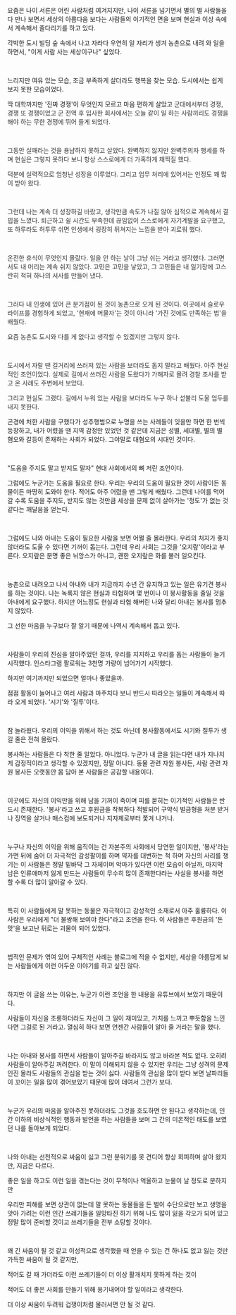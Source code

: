 <p data-ke-size="size16">요즘은 나이 서른은 어린 사람처럼 여겨지지만, 나이 서른을 넘기면서 별의 별 사람들을 다 만나 보면서 세상의 아름다움 보다는 사람들의 이기적인 면을 보며 현실과 이상 속에서 계속해서 줄다리기를 하고 있다.</p>
<p data-ke-size="size16">각박한 도시 빌딩 숲 속에서 나고 자라다 우연히 일 자리가 생겨 농촌으로 내려 와 일을 하면서, "이게 사람 사는 세상이구나" 싶었다.</p>
<p data-ke-size="size16">&nbsp;</p>
<p data-ke-size="size16">느리지만 여유 있는 모습, 조금 부족하게 살더라도 행복을 찾는 모습. 도시에서는 쉽게 보지 못한 모습이었다.</p>
<p data-ke-size="size16">딱 대학까지만 '진짜 경쟁'이 무엇인지 모르고 마음 편하게 살았고 <span style="color: #333333; text-align: start;">군대에서부터 경쟁, 경쟁 또 경쟁이었고<span> 군 전역 후 입사한 회사에서는 오늘 같이 일 하는 사람끼리도 경쟁을 해야 하는 무한 경쟁에 뛰어 들게 되었다.</span></span></p>
<p data-ke-size="size16">&nbsp;</p>
<p data-ke-size="size16"><span style="color: #333333; text-align: start;"><span>그동안 실패라는 것을 용냡하지 못하고 살았다. 완벽하지 않지만 완벽주의자 행세를 하며 현실은 그렇지 못하다 보니 항상 스스로에게 더 가혹하게 채찍질 했다.</span></span></p>
<p data-ke-size="size16"><span style="color: #333333; text-align: start;"><span>덕분에 실력적으로 엄청난 성장을 이루었다. 그리고 업무 처리에 있어서는 인정도 꽤 많이 받아 왔다.</span></span></p>
<p data-ke-size="size16">&nbsp;</p>
<p data-ke-size="size16"><span style="color: #333333; text-align: start;"><span>그런데 나는 계속 더 성장하길 바랐고, 생각만큼 속도가 나질 않아 심적으로 계속해서 결핍을 느꼈다. 퇴근하고 쉴 시간도 부족한데 끊임없이 스스로에게 자기계발을 요구했고, 또 하루라도 허투루 쉬면 인생에서 굉장히 뒤쳐지는 느낌을 받아 괴로워 했다.</span></span></p>
<p data-ke-size="size16">&nbsp;</p>
<p data-ke-size="size16"><span style="color: #333333; text-align: start;"><span>온전한 휴식이 무엇인지 몰랐다. 일을 안 하는 날이 그냥 쉬는 거라고 생각했다. 그러면서도 내 머리는 계속 쉬지 않았다. 고민은 고민을 낳았고, 그 고민들은 내 일기장에 고스란히 적혀 하나의 서사를 만들어 냈다.</span></span></p>
<p data-ke-size="size16">&nbsp;</p>
<p data-ke-size="size16"><span style="color: #333333; text-align: start;"><span>그러다 내 인생에 있어 큰 분기점이 된 것이 농촌으로 오게 된 것이다. 이곳에서 슬로우 라이프를 경험하게 되었고,  '현재에 머물자'는 것이 아니라 '가진 것에도 만족하는 법'을 배웠다.</span></span></p>
<p data-ke-size="size16"><span style="color: #333333; text-align: start;"><span>요즘 농촌도 도시와 다를 게 없다고 생각할 수 있겠지만 그렇지 않다.</span></span></p>
<p data-ke-size="size16">&nbsp;</p>
<p data-ke-size="size16"><span style="color: #333333; text-align: start;"><span>도시에서 자랄 땐 길거리에 쓰러져 있는 사람을 보더라도 돕지 말라고 배웠다. 아주 현실적인 조언이었다. 실제로 길에서 쓰러진 사람을 도왔다가 가해자로 몰려 경찰 조사를 받고 온 사례도 주변에서 보았다.</span></span></p>
<p data-ke-size="size16"><span style="color: #333333; text-align: start;"><span>그리고 현실도 그랬다. 길에서 누워 있는 사람을 보더라도 누구 하나 섣불리 도울 엄두를 내지 못한다.</span></span></p>
<p data-ke-size="size16">곤경에 처한 사람을 구했다가 성추행범으로 누명을 쓰는 사례들이 잊을만 하면 한 번씩 등장하고, 내가 어렸을 땐 지역 감정만 있었던 것 같은데 지금은 성별, 세대별, 별의 별 혐오와 갈등이 존재하는 사회가 되었다. 그야말로 대혐오의 시대인 것이다.</p>
<p data-ke-size="size16">&nbsp;</p>
<p data-ke-size="size16">"도움을 주지도 말고 받지도 말자" 현대 사회에서의 뼈 저린 조언이다.</p>
<p data-ke-size="size16">그럼에도 누군가는 도움을 필요로 한다. 우리는 우리의 도움이 필요한 것이 사람이든 동물이든 마땅히 도와야 한다. 적어도 아주 어렸을 땐 그렇게 배웠다. 그런데 나이를 먹어갈 수록 도움을 주지도, 받지도 않는 것만큼 세상을 문제 없이 살아가는 '정도'가 없는 것 같다는 깨달음을 얻는다.</p>
<p data-ke-size="size16">&nbsp;</p>
<p data-ke-size="size16">그럼에도 나와 아내는 도움이 필요한 사람을 보면 어쩔 줄 몰라한다. 우리의 처지가 좋지 않더라도 도울 수 있다면 기꺼이 돕는다. 그런데 우리 사회는 그것을 '오지랖'이라고 부른다. 오지랖은 분명 좋은 뉘앙스가 아니고, 괜한 오지랖은 화를 불러 일으킨다.</p>
<p data-ke-size="size16">&nbsp;</p>
<p data-ke-size="size16">농촌으로 내려오고 나서 아내와 내가 지금까지 수년 간 유지하고 있는 일은 유기견 봉사를 하는 것이다. 나는 녹록지 않은 현실과 타협하며 몇 번이나 이 봉사활동을 줄일 것을 아내에게 요구했다. 하지만 어느정도 현실과 타협 해버린 나와 달리 아내는 봉사를 멈추지 않았다.</p>
<p data-ke-size="size16">그 선한 마음을 누구보다 잘 알기 때문에 나역시 계속해서 돕고 있다.</p>
<p data-ke-size="size16">&nbsp;</p>
<p data-ke-size="size16">사람들이 우리의 진심을 알아주었던 걸까, 우리를 지지하고 우리를 돕는 사람들이 늘기 시작했다. 인스타그램 팔로워는 3천명 가량이 넘어가기 시작했다.</p>
<p data-ke-size="size16">하지만 여기까지만 되었으면 얼마나 좋았을까.</p>
<p data-ke-size="size16">점점 활동이 늘어나고 여러 사람과 마주치다 보니 반드시 따라오는 일들이 계속해서 따라 오게 되었다. '시기'와 '질투'이다.</p>
<p data-ke-size="size16">&nbsp;</p>
<p data-ke-size="size16">참 놀라웠다. 우리의 이익을 위해서 하는 것도 아닌데 봉사활동에서도 시기와 질투가 생길 줄은 전혀 몰랐다.</p>
<p data-ke-size="size16">봉사하는 사람들은 다 착한 줄 알았다. 아니었다. 누군가 내 글을 읽는다면 내가 지나치게 감정적이라고 생각할 수 있겠지만, 정말 아니다. 동물 관련 자원 봉사든, 사람 관련 자원 봉사든 오랫동안 몸 담아 본 사람들은 공감할 내용이다.</p>
<p data-ke-size="size16">&nbsp;</p>
<p data-ke-size="size16">이곳에도 자신의 이익만을 위해 남을 기꺼이 죽이며 피를 묻히는 이기적인 사람들은 반드시 존재한다. '봉사'라고 쓰고 후원금을 착복하다 적발되어 구약식 벌금형을 처분 받거나 징역을 살거나 매스컴에 보도되거나 지자체로부터 쫓겨 나거나.</p>
<p data-ke-size="size16">&nbsp;</p>
<p data-ke-size="size16">누구나 자신의 이익을 위해 움직이는 건 자본주의 사회에서 당연한 일이지만, '봉사'라는 가면 뒤에 숨어 더 자극적인 감성팔이를 하며 약자를 대변하는 척 하며 자신의 사리를 챙기는 이 사람들은 정말 밑바닥 그 자체이며 악마가 있다면 이런 모습이 아닐까, 마지막 남은 인류애마저 잃게 만드는 사람들이 무수히 많이 존재한다라는 사실을 봉사를 하면 할 수록 더 많이 알아갈 수 있다.</p>
<p data-ke-size="size16">&nbsp;</p>
<p data-ke-size="size16">특히 이 사람들에게 말 못하는 동물은 자극적이고 감성적인 소재로서 아주 훌륭하다. 이 사람은 우리에게 "더 불쌍해 보여야 한다"라고 조언을 한다. 이 사람들은 후원금의 '돈 맛'을 보고난 뒤로는 괴물이 되어 있었다.</p>
<p data-ke-size="size16">&nbsp;</p>
<p data-ke-size="size16">법적인 문제가 엮여 있어 구체적인 사례는 블로그에 적을 수 없지만, 세상을 아름답게 보는 사람들에게 이런 어두운 이야기를 하고 싶진 않다.</p>
<p data-ke-size="size16">&nbsp;</p>
<p data-ke-size="size16">하지만 이 글을 쓰는 이유는, 누군가 이런 조언을 한 내용을 유튜브에서 보았기 때문이다.</p>
<p data-ke-size="size16">사람들이 자신을 조롱하더라도 자신이 그 일이 재미있고, 가치를 느끼고 뿌듯함을 느낀다면 그걸로 된 거라고. 열심히 하다 보면 언젠간 사람들이 알아 줄 거라는 말을 했다.</p>
<p data-ke-size="size16">&nbsp;</p>
<p data-ke-size="size16">나는 아내와 봉사를 하면서 사람들이 알아주길 바라지도 않고 바라본 적도 없다. 오히려 사람들이 알아주길 꺼려한다. 이 말이 이해되지 않을 수 있지만 우리는 그냥 성격의 문제인진 몰라도 사람들의 관심을 받는 것이 싫다. 사람들의 관심을 많이 받다 보면 날파리들이 꼬이는 일을 많이 겪어보았기 때문에 많이 데여서 그런가 보다.</p>
<p data-ke-size="size16">&nbsp;</p>
<p data-ke-size="size16">누군가 우리의 마음을 알아주진 못하더라도 그것을 호도하면 안 된다고 생각하는데, 인간 이하의 비상식적인 행동과 발언을 하는 사람들을 보며 그 간의 미온적인 태도를 보였던 나를 돌아보게 되었다.</p>
<p data-ke-size="size16">&nbsp;</p>
<p data-ke-size="size16">나와 아내는 선천적으로 싸움이 싫고 그런 분위기를 못 견디어 항상 회피하며 살아 왔지만, 지금은 다르다.</p>
<p data-ke-size="size16">좋은 일을 하고도 이런 일을 겪는다는 것이 무척이나 억울하고 눈물이 날 정도로 분하지만</p>
<p data-ke-size="size16">우리만 피해를 보면 상관이 없는데 말 못하는 동물들을 돈 벌이 수단으로만 보고 생명을 앗아 가려는 이런 인간 쓰레기들을 일망타진 하기 위해 나도 많이 잃을 각오가 되어 있고 정말 많이 준비할 것이고 쓰레기들을 전부 소탕할 것이다.</p>
<p data-ke-size="size16">&nbsp;</p>
<p data-ke-size="size16">꽤 긴 싸움이 될 것 같고 이성적으로 생각했을 때 얻을 수 있는 건 하나도 없고 잃는 것만 가득한 싸움이 될 것 같지만,</p>
<p data-ke-size="size16">적어도 갈 때 가더라도 이런 쓰레기들이 더 이상 활개치지 못하게 하는 것이</p>
<p data-ke-size="size16">적어도 더 좋은 사회를 만들기 위해 용기내어야 할 일이라고 생각한다.</p>
<p data-ke-size="size16">더 이상 싸움이 두려워 겁쟁이처럼 물러서면 안 될 것 같다.</p>